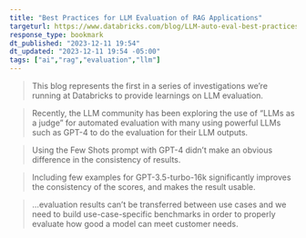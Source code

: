 ```yaml
---
title: "Best Practices for LLM Evaluation of RAG Applications"
targeturl: https://www.databricks.com/blog/LLM-auto-eval-best-practices-RAG
response_type: bookmark
dt_published: "2023-12-11 19:54"
dt_updated: "2023-12-11 19:54 -05:00"
tags: ["ai","rag","evaluation","llm"]
---
```


> This blog represents the first in a series of investigations we’re running at Databricks to provide learnings on LLM evaluation.

> Recently, the LLM community has been exploring the use of “LLMs as a judge” for automated evaluation with many using powerful LLMs such as GPT-4 to do the evaluation for their LLM outputs. 

> Using the Few Shots prompt with GPT-4 didn’t make an obvious difference in the consistency of results.

> Including few examples for GPT-3.5-turbo-16k significantly improves the consistency of the scores, and makes the result usable. 

> ...evaluation results can’t be transferred between use cases and we need to build use-case-specific benchmarks in order to properly evaluate how good a model can meet customer needs.
